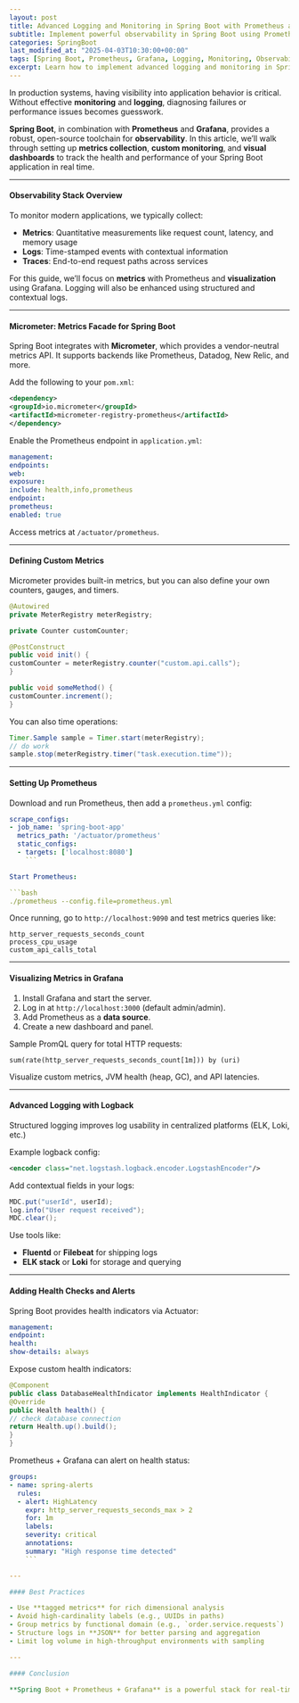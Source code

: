 ```yaml
---
layout: post
title: Advanced Logging and Monitoring in Spring Boot with Prometheus and Grafana
subtitle: Implement powerful observability in Spring Boot using Prometheus for metrics and Grafana for real-time visualization
categories: SpringBoot
last_modified_at: "2025-04-03T10:30:00+00:00"
tags: [Spring Boot, Prometheus, Grafana, Logging, Monitoring, Observability, Micrometer]
excerpt: Learn how to implement advanced logging and monitoring in Spring Boot applications using Prometheus and Grafana. Set up metrics, visualize performance, and build real-time dashboards for operational insights.
---
```

In production systems, having visibility into application behavior is critical. Without effective **monitoring** and **logging**, diagnosing failures or performance issues becomes guesswork.

**Spring Boot**, in combination with **Prometheus** and **Grafana**, provides a robust, open-source toolchain for **observability**. In this article, we’ll walk through setting up **metrics collection**, **custom monitoring**, and **visual dashboards** to track the health and performance of your Spring Boot application in real time.

---

#### Observability Stack Overview

To monitor modern applications, we typically collect:

- **Metrics**: Quantitative measurements like request count, latency, and memory usage
- **Logs**: Time-stamped events with contextual information
- **Traces**: End-to-end request paths across services

For this guide, we’ll focus on **metrics** with Prometheus and **visualization** using Grafana. Logging will also be enhanced using structured and contextual logs.

---

#### Micrometer: Metrics Facade for Spring Boot

Spring Boot integrates with **Micrometer**, which provides a vendor-neutral metrics API. It supports backends like Prometheus, Datadog, New Relic, and more.

Add the following to your `pom.xml`:

```xml
<dependency>
<groupId>io.micrometer</groupId>
<artifactId>micrometer-registry-prometheus</artifactId>
</dependency>
```

Enable the Prometheus endpoint in `application.yml`:

```yml
management:
endpoints:
web:
exposure:
include: health,info,prometheus
endpoint:
prometheus:
enabled: true
```

Access metrics at `/actuator/prometheus`.

---

#### Defining Custom Metrics

Micrometer provides built-in metrics, but you can also define your own counters, gauges, and timers.

```java
@Autowired
private MeterRegistry meterRegistry;

private Counter customCounter;

@PostConstruct
public void init() {
customCounter = meterRegistry.counter("custom.api.calls");
}

public void someMethod() {
customCounter.increment();
}
```

You can also time operations:

```java
Timer.Sample sample = Timer.start(meterRegistry);
// do work
sample.stop(meterRegistry.timer("task.execution.time"));
```

---

#### Setting Up Prometheus

Download and run Prometheus, then add a `prometheus.yml` config:

```yml
scrape_configs:
- job_name: 'spring-boot-app'
  metrics_path: '/actuator/prometheus'
  static_configs:
  - targets: ['localhost:8080']
    ```

Start Prometheus:

```bash
./prometheus --config.file=prometheus.yml
```

Once running, go to `http://localhost:9090` and test metrics queries like:

```
http_server_requests_seconds_count
process_cpu_usage
custom_api_calls_total
```

---

#### Visualizing Metrics in Grafana

1. Install Grafana and start the server.
2. Log in at `http://localhost:3000` (default admin/admin).
3. Add Prometheus as a **data source**.
4. Create a new dashboard and panel.

Sample PromQL query for total HTTP requests:

```
sum(rate(http_server_requests_seconds_count[1m])) by (uri)
```

Visualize custom metrics, JVM health (heap, GC), and API latencies.

---

#### Advanced Logging with Logback

Structured logging improves log usability in centralized platforms (ELK, Loki, etc.)

Example logback config:

```xml
<encoder class="net.logstash.logback.encoder.LogstashEncoder"/>
```

Add contextual fields in your logs:

```java
MDC.put("userId", userId);
log.info("User request received");
MDC.clear();
```

Use tools like:
- **Fluentd** or **Filebeat** for shipping logs
- **ELK stack** or **Loki** for storage and querying

---

#### Adding Health Checks and Alerts

Spring Boot provides health indicators via Actuator:

```yml
management:
endpoint:
health:
show-details: always
```

Expose custom health indicators:

```java
@Component
public class DatabaseHealthIndicator implements HealthIndicator {
@Override
public Health health() {
// check database connection
return Health.up().build();
}
}
```

Prometheus + Grafana can alert on health status:

```yml
groups:
- name: spring-alerts
  rules:
  - alert: HighLatency
    expr: http_server_requests_seconds_max > 2
    for: 1m
    labels:
    severity: critical
    annotations:
    summary: "High response time detected"
    ```

---

#### Best Practices

- Use **tagged metrics** for rich dimensional analysis
- Avoid high-cardinality labels (e.g., UUIDs in paths)
- Group metrics by functional domain (e.g., `order.service.requests`)
- Structure logs in **JSON** for better parsing and aggregation
- Limit log volume in high-throughput environments with sampling

---

#### Conclusion

**Spring Boot + Prometheus + Grafana** is a powerful stack for real-time monitoring and observability. With Micrometer's seamless integration, custom metric tracking, structured logs, and rich dashboards, developers can

